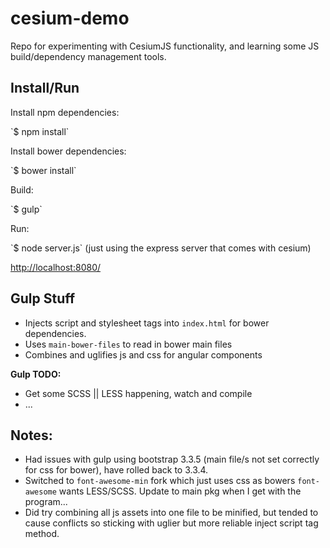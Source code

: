 # cesium-demo
Repo for experimenting with CesiumJS functionality, and learning some JS build/dependency management tools.

<h2>Install/Run</h2>

<p>Install npm dependencies:</p>
`$ npm install`

<p>Install bower dependencies:</p>
`$ bower install`

<p>Build:</p>
`$ gulp`

<p>Run:</p>
`$ node server.js` (just using the express server that comes with cesium)

<p><a href="http://localhost:8080/" target="_blank">http://localhost:8080/</a></p>


<h2>Gulp Stuff</h2>

<ul>
	<li>Injects script and stylesheet tags into <code>index.html</code> for bower dependencies.</li>
	<li>Uses <code>main-bower-files</code> to read in bower main files</li>
	<li>Combines and uglifies js and css for angular components</li>
</ul>

<p><strong>Gulp TODO:</strong></p>

<ul>
	<li>Get some SCSS || LESS happening, watch and compile</li>
	<li>...</li>
</ul>


<h2>Notes:</h2>

<ul>
	<li>Had issues with gulp using bootstrap 3.3.5 (main file/s not set correctly for css for bower), have rolled back to 3.3.4.</li>
	<li>Switched to <code>font-awesome-min</code> fork which just uses css as bowers <code>font-awesome</code> wants LESS/SCSS. Update to main pkg when I get with the program...</li>
	<li>Did try combining all js assets into one file to be minified, but tended to cause conflicts so sticking with uglier but more reliable inject script tag method.</li>
</ul>